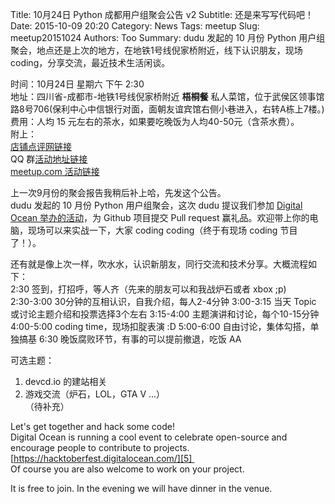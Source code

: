 Title: 10月24日 Python 成都用户组聚会公告 v2
Subtitle: 还是来写写代码吧！
Date: 2015-10-09 20:20
Category: News
Tags: meetup
Slug: meetup20151024
Authors: Too
Summary: dudu 发起的 10 月份 Python 用户组聚会，地点还是上次的地方，在地铁1号线倪家桥附近，线下认识朋友，现场coding，分享交流，最近技术生活闲谈。 

时间：10月24日 星期六 下午 2:30  
地址：四川省-成都市-地铁1号线倪家桥附近 **梧桐餐** 私人菜馆，位于武侯区领事馆路8号706(保利中心中信银行对面，面朝友谊宾馆右侧小巷进入，右转A栋上7楼。)  
费用：人均 15 元左右的茶水，如果要吃晚饭为人均40-50元（含茶水费）。    
附上：  
[店铺点评网链接][1]  
QQ 群[活动地址链接][2]    
[meetup.com 活动链接][3]  

上一次9月份的聚会报告我稍后补上哈，先发这个公告。  
dudu 发起的 10 月份 Python 用户组聚会，这次 dudu 提议我们参加 [Digital Ocean 举办的活动][4]，为 Github 项目提交 Pull request 赢礼品。欢迎带上你的电脑，现场可以来实战一下，大家 coding coding（终于有现场 coding 节目了！）。

还有就是像上次一样，吹水水，认识新朋友，同行交流和技术分享。大概流程如下：  
2:30 签到，打招呼，等人齐（先来的朋友可以和我战炉石或者 xbox ;p)  
2:30-3:00 30分钟的互相认识，自我介绍，每人2-4分钟
3:00-3:15 当天 Topic 或讨论主题介绍和投票选择3个左右
3:15-4:00 主题演讲和讨论，每个10-15分钟
4:00-5:00 coding time，现场扣腚表演 :D
5:00-6:00 自由讨论，集体勾搭，单独搞基
6:30 晚饭腐败环节，有事的可以提前撤退，吃饭 AA
  
可选主题：  
1. devcd.io 的建站相关  
2. 游戏交流（炉石，LOL，GTA V ...）  
（待补充）


Let's get together and hack some code!  
Digital Ocean is running a cool event to celebrate open-source and encourage people to contribute to projects. [https://hacktoberfest.digitalocean.com/][5]   
Of course you are also welcome to work on your project.

It is free to join. In the evening we will have dinner in the venue.

[1]:	http://www.dianping.com/shop/26911985
[2]:	http://qgc.qq.com/307321584/event/2
[3]:	http://www.meetup.com/chengdupython/events/225926673/
[4]:	https://hacktoberfest.digitalocean.com/
[5]:	https://hacktoberfest.digitalocean.com/